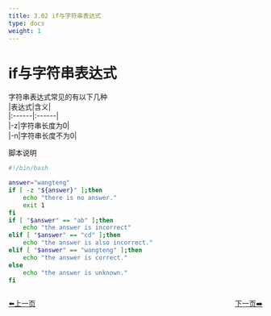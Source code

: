 ```yaml
---
title: 3.02 if与字符串表达式
type: docs
weight: 1
---    
```


# if与字符串表达式   
字符串表达式常见的有以下几种   
|表达式|含义|  
|:------|:------|   
|-z|字符串长度为0|   
|-n|字符串长度不为0|   

脚本说明   
```bash
#!/bin/bash

answer="wangteng"   
if [ -z "${answer}" ];then
    echo "there is no answer."
    exit 1
fi
if [ "$answer" == "ab" ];then
    echo "the answer is incorrect"
elif [ "$answer" == "cd" ];then
    echo "the answer is also incorrect."
elif [ "$answer" == "wangteng" ];then
    echo "the answer is correct."
else
    echo "the answer is unknown."
fi
```  

<div style="display: flex;justify-content: space-between;align-items: center;">
<p><a href="https://books.linuxwt.com/linuxwtbash/ChapterThree/If_Fileexpression">⬅️上一页</a></p>
<p><a href="https://books.linuxwt.com/linuxwtbash/ChapterThree/If_Integarexpression">下一页➡️</a></p>
</div>
